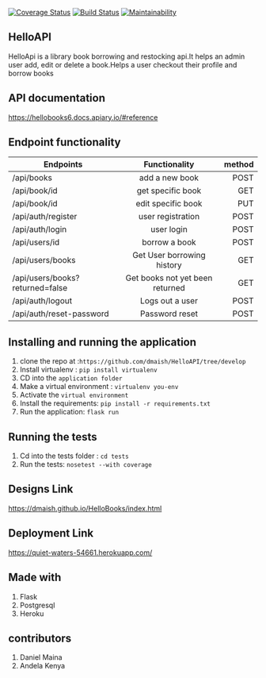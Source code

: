 [![Coverage Status](https://coveralls.io/repos/github/dmaish/HelloAPI/badge.svg?branch=tests)](https://coveralls.io/github/dmaish/HelloAPI?branch=tests)
[![Build Status](https://travis-ci.org/dmaish/HelloAPI.svg?branch=tests)](https://travis-ci.org/dmaish/HelloAPI)
[![Maintainability](https://api.codeclimate.com/v1/badges/3e91688355b14079fbc5/maintainability)](https://codeclimate.com/github/dmaish/HelloAPI/maintainability)

## HelloAPI
HelloApi is a library book borrowing and restocking api.It helps an admin user add, edit or delete a book.Helps a user checkout their profile and borrow books

## API documentation
https://hellobooks6.docs.apiary.io/#reference

## Endpoint functionality

| Endpoints                        | Functionality                    | method |
| -------------                    |:-------------:                   | -----: |
| /api/books                       | add a new book                   | POST   |
| /api/book/id                     | get specific book                | GET    |
| /api/book/id                     | edit specific book               | PUT    |
| /api/auth/register               | user registration                | POST   |
| /api/auth/login                  | user login                       | POST   |
| /api/users/id                    | borrow a book                    | POST   |
|/api/users/books                  |Get User borrowing history        |GET
|/api/users/books?returned=false   |Get books not yet been returned   |GET 
|/api/auth/logout                  |Logs out a user                   |POST
|/api/auth/reset-password          |Password reset                    |POST


## Installing and running the application
1. clone the repo at :`https://github.com/dmaish/HelloAPI/tree/develop`
2. Install virtualenv : `pip install virtualenv`
3. CD into the `application folder`
3. Make a virtual environment : `virtualenv you-env`
4. Activate the `virtual environment`
5. Install the requirements: `pip install -r requirements.txt`
6. Run the application: `flask run`

## Running the tests
1. Cd into the tests folder : `cd tests`
2. Run the tests: `nosetest --with coverage`

## Designs Link
https://dmaish.github.io/HelloBooks/index.html

## Deployment Link
https://quiet-waters-54661.herokuapp.com/

## Made with
1. Flask
2. Postgresql
3. Heroku

## contributors
1. Daniel Maina
2. Andela Kenya

